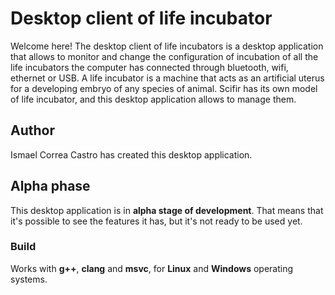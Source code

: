 # Desktop client of life incubator

Welcome here! The desktop client of life incubators is a desktop application that allows to monitor and change the configuration of incubation of all the life incubators the computer has connected through bluetooth, wifi, ethernet or USB. A life incubator is a machine that acts as an artificial uterus for a developing embryo of any species of animal. Scifir has its own model of life incubator, and this desktop application allows to manage them.

## Author

Ismael Correa Castro has created this desktop application.

## Alpha phase

This desktop application is in **alpha stage of development**. That means that it's possible to see the features it has, but it's not ready to be used yet.

### Build

Works with **g++**, **clang** and **msvc**, for **Linux** and **Windows** operating systems.

